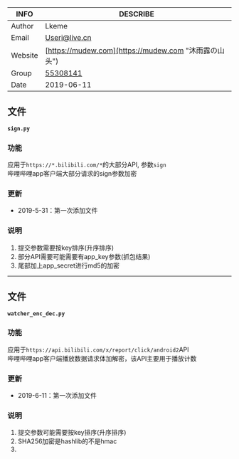| INFO | DESCRIBE  |
| --- | --- |
| Author  | Lkeme |
| Email | Useri@live.cn  |
| Website | [https://mudew.com](https://mudew.com "沐雨露の山头") |
| Group |  [55308141](https://jq.qq.com/?_wv=1027&k=5AIDaJg) 
| Date | 2019-06-11 |


## 文件

**`sign.py`**

### 功能

应用于`https://*.bilibili.com/*`的大部分API, 参数`sign`  
哔哩哔哩app客户端大部分请求的sign参数加密

### 更新

* 2019-5-31：第一次添加文件

### 说明

1. 提交参数需要按key排序(升序排序)  
2. 部分API需要可能需要有app_key参数(抓包结果)  
3. 尾部加上app_secret进行md5的加密

------

## 文件

**`watcher_enc_dec.py`**

### 功能

应用于`https://api.bilibili.com/x/report/click/android2`API  
哔哩哔哩app客户端播放数据请求体加解密，该API主要用于播放计数

### 更新

* 2019-6-11：第一次添加文件

### 说明

1. 提交参数可能需要按key排序(升序排序)  
2. SHA256加密是hashlib的不是hmac
3. 
